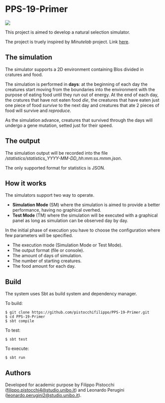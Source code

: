 # PPS-19-Primer

<a href='https://travis-ci.com/github/pistocchifilippo/PPS-19-Primer/builds'><img src='https://travis-ci.com/pistocchifilippo/PPS-19-Primer.svg?branch=master'></a>

This project is aimed to develop a natural selection simulator.

The project is truely inspired by *Minutelab* project. Link [here](https://labs.minutelabs.io/evolution-simulator/).


## The simulation
The simulator supports a 2D environment containing Blos divided in cratures and food.

The simulation is performed in **days**: at the beginning of each day the creatures start moving from the boundaries into the environment with the purpose of eating food until they run out of energy.
At the end of each day, the cratures that have not eaten food *die*, the creatures that have eaten just one piece of food *survive* to the next day and creatures that ate 2 pieces of food will survive and *reproduce*.

As the simulation advance, creatures that survived through the days will undergo a gene mutation, setted just for their speed.


## The output
The simulation output will be recorded into the file */statistics/statistics_YYYY-MM-DD_hh:mm:ss.mmm.json*.

The only supported format for statistics is JSON.


## How it works
The simulators support two way to operate.
* **Simulation Mode** (SM) where the simulation is aimed to provide a better performance, having no graphical overhed.
* **Test Mode** (TM) where the simulation will be executed with a graphical panel as long as simulation can be observed day by day.

In the initial phase of execution you have to choose the configuration where few parameters will be specified.
* The execution mode (Simulation Mode or Test Mode).
* The output format (file or console).
* The amount of days of simulation.
* The number of starting creatures.
* The food amount for each day.


## Build
The system uses Sbt as build system and dependency manager.

To build:
```
$ git clone https://github.com/pistocchifilippo/PPS-19-Primer.git
$ cd PPS-19-Primer
$ sbt compile
```

To test:
```
$ sbt test
```

To execute:
```
$ sbt run
```


## Authors
Developed for academic purpose by Filippo Pistocchi (filippo.pistocchi4@studio.unibo.it) and Leonardo Perugini (leonardo.perugini2@studio.unibo.it). 

